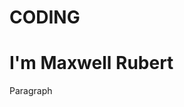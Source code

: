 # CODING

<!DOCTYPE html>
<html>
<head>
<title>Page Title</title>
</head>
<body>

<h1>I'm Maxwell Rubert</h1>
<p>Paragraph</p>

</body>
</html>
